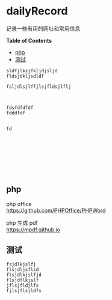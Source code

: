 # dailyRecord
记录一些有用的网址和常用信息

**Table of Contents**

 * [php](#php)
 * [测试](#test)



```
sldfjlksjfkljdjsljd
fldsjdkljsdldf

fsljdlsjlffjlsjfldsjlflj



fdsfdfdfdf
fdddfdf


fd









```




















## php
php office <br>
https://github.com/PHPOffice/PHPWord

php 生成 pdf <br>
https://mpdf.github.io

## <span id="test">测试</span>
```
fsjdlkjslfj
flsjdljsflsd
flsjdlkjslfjd
flsjdflkjslf
jflsjfldjlfs
fjlsjflsjldfs
```

